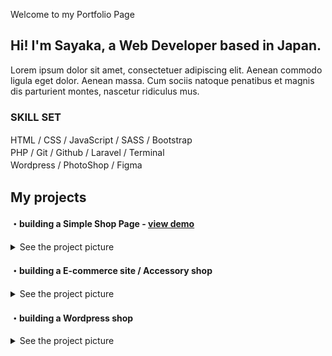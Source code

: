 Welcome to my Portfolio Page

## Hi! I'm Sayaka, a Web Developer based in Japan.

Lorem ipsum dolor sit amet, consectetuer adipiscing elit. Aenean commodo ligula eget dolor. Aenean massa. Cum sociis natoque penatibus et magnis dis parturient montes, nascetur ridiculus mus.

### SKILL SET

HTML  /  CSS  /  JavaScript  /  SASS  /  Bootstrap　   
PHP  /  Git  /  Github  /  Laravel  /  Terminal　   
Wordpress  /  PhotoShop  /  Figma　　　



## My projects

#### ・building a Simple Shop Page - [view demo](https://purin-time.github.io/responsive-grid-view/)

<details style="margin-bottom:10px;"><summary>See the project picture</summary>
design / coding / release / logo <br> 
<img src="/image/Top-down-view-of-iPhone-6.jpg" width="500px">   
</details>

#### ・building a E-commerce site / Accessory shop

<details style="margin-bottom:10px;"><summary>See the project picture</summary>
<img src="/image/couronne.shopselect.net_items_34004677(iPhone%20X).png" width="200px">
</details>

#### ・building a Wordpress shop

<details style="margin-bottom:20px;"><summary>See the project picture</summary>
<img src="/image/img.png" width="500px">
</details>
